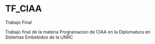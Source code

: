 # TF_CIAA
Trabajo Final

Trabajo final de la materia Programacion de CIAA 
en la Diplomatura en Sistemas Embebidos de la UNRC
